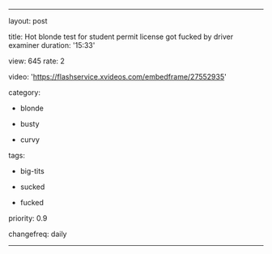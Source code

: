 ---

layout: post

title: 
Hot blonde test for student permit license got fucked by driver examiner
duration: '15:33'

view: 645
rate: 2

video: 'https://flashservice.xvideos.com/embedframe/27552935'

category:

 - blonde

 - busty

 - curvy

tags: 

 - big-tits

 - sucked

 - fucked

priority: 0.9

changefreq: daily

---